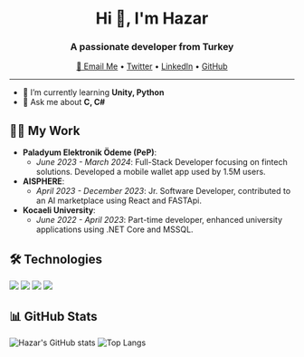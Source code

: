 <h1 align="center">Hi 👋, I'm Hazar</h1>
<h3 align="center">A passionate developer from Turkey</h3>

<p align="center">
  <a href="mailto:hazark41@gmail.com">📧 Email Me</a>
  •
  <a href="https://twitter.com/hazarkoc" target="_blank">Twitter</a>
  •
  <a href="https://linkedin.com/in/hazarkoc" target="_blank">LinkedIn</a>
  •
  <a href="https://github.com/hzrkc" target="_blank">GitHub</a>
</p>

---

- 🌱 I’m currently learning **Unity, Python**
- 💬 Ask me about **C, C#**

## 🧑‍💻 My Work
- **Paladyum Elektronik Ödeme (PeP)**:
  - *June 2023 - March 2024*: Full-Stack Developer focusing on fintech solutions. Developed a mobile wallet app used by 1.5M users.
- **AISPHERE**:
  - *April 2023 - December 2023*: Jr. Software Developer, contributed to an AI marketplace using React and FASTApi.
- **Kocaeli University**:
  - *June 2022 - April 2023*: Part-time developer, enhanced university applications using .NET Core and MSSQL.

## 🛠 Technologies
<p align="left">
  <a href="#"><img src="https://img.shields.io/badge/-C-00599C?logo=c&logoColor=white" /></a>
  <a href="#"><img src="https://img.shields.io/badge/-C%23-239120?logo=c-sharp&logoColor=white" /></a>
  <a href="#"><img src="https://img.shields.io/badge/-Python-3776AB?logo=python&logoColor=white" /></a>
  <a href="#"><img src="https://img.shields.io/badge/-Unity-000000?logo=unity&logoColor=white" /></a>
</p>

## 📊 GitHub Stats
![Hazar's GitHub stats](https://github-readme-stats.vercel.app/api?username=hzrkc&show_icons=true&theme=radical)
![Top Langs](https://github-readme-stats.vercel.app/api/top-langs/?username=hzrkc&layout=compact&theme=radical)
